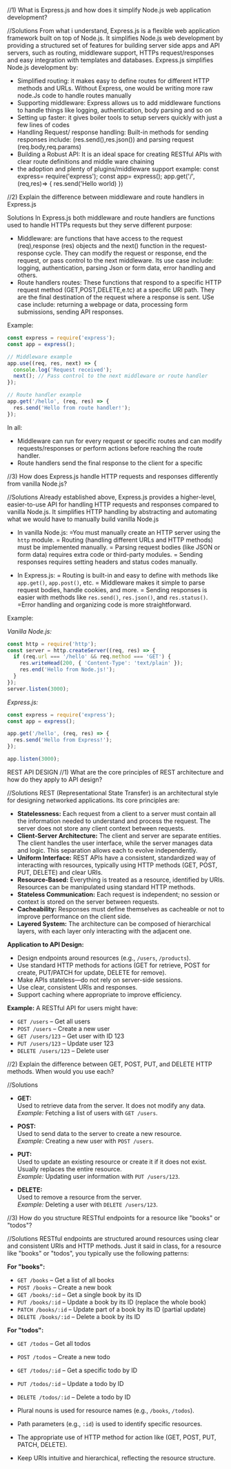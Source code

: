 //1) What is Express.js and how does it simplify Node.js web application development?

//Solutions
From what i understand, Express.js is a flexible web application framework built on top of Node.js. It simplifies Node.js web development by providing a structured set of features for building server side apps and API servers, such as routing, middleware support, HTTPs request/responses and easy integration with templates and databases.
Express.js simplifies Node.js development by: 
- Simplified routing: it makes easy to define routes for different HTTP methods and URLs. Without Express, one would be writing more raw node.Js code to handle routes manually
- Supporting middleware: Express allows us to add middleware functions to handle things like logging, authentication, body parsing and so on
- Setting up faster: it gives boiler tools to setup servers quickly with just a few lines of codes
- Handling Request/ response handling: Built-in methods for sending responses include: (res.send(),res.json()) and parsing request (req.body,req.params)
- Building a Robust API: It is an ideal space for creating RESTful APIs with clear route definitions and middle ware chaining 
- the adoption and plenty of plugins/middleware support 
example: const express= require('express');
const app= express();
app.get('/',(req,res)=> {
    res.send('Hello world)
})

//2) Explain the difference between middleware and route handlers in Express.js

Solutions
In Express.js both middleware and route handlers are functions used to handle HTTPs requests but they serve different purpose: 
- Middleware: are functions that have access to the request (req),response (res) objects and the next() function in the request-response cycle. They can modify the request or response, end the request, or pass control to the next middleware. Its use case include:  logging, authentication, parsing Json or form data, error handling and others.
- Route handlers routes: These functions that respond to a specific HTTP request method (GET,POST,DELETE,e.tc) at a specific URl path. They are the final destination of the request where a response is sent. USe case include: returning a webpage or data, processing form submissions, sending API responses.

Example:
```js
const express = require('express');
const app = express();

// Middleware example
app.use((req, res, next) => {
  console.log('Request received');
  next(); // Pass control to the next middleware or route handler
});

// Route handler example
app.get('/hello', (req, res) => {
  res.send('Hello from route handler!');
});
```
In all:  
- Middleware can run for every request or specific routes and can modify requests/responses or perform actions before reaching the route handler.  
- Route handlers send the final response to the client for a specific


//3) How does Express.js handle HTTP requests and responses differently from vanilla Node.js?

//Solutions
Already established above, Express.js provides a higher-level, easier-to-use API for handling HTTP requests and responses compared to vanilla Node.js. It simplifies HTTP handling by abstracting and automating what we would have to manually build vanilla Node.js

- In vanilla Node.js:
=You must manually create an HTTP server using the `http` module.
= Routing (handling different URLs and HTTP methods) must be implemented manually.
= Parsing request bodies (like JSON or form data) requires extra code or third-party modules.
= Sending responses requires setting headers and status codes manually.

- In Express.js:
= Routing is built-in and easy to define with methods like `app.get()`, `app.post()`, etc.
= Middleware makes it simple to parse request bodies, handle cookies, and more.
= Sending responses is easier with methods like `res.send()`, `res.json()`, and `res.status()`.
=Error handling and organizing code is more straightforward.

Example:

*Vanilla Node.js:*
```js
const http = require('http');
const server = http.createServer((req, res) => {
  if (req.url === '/hello' && req.method === 'GET') {
    res.writeHead(200, { 'Content-Type': 'text/plain' });
    res.end('Hello from Node.js!');
  }
});
server.listen(3000);
```

*Express.js:*
```js
const express = require('express');
const app = express();

app.get('/hello', (req, res) => {
  res.send('Hello from Express!');
});

app.listen(3000);
```



REST API DESIGN
//1) What are the core principles of REST architecture and how do they apply to API design?

//Solutions
REST (Representational State Transfer) is an architectural style for designing networked applications. Its core principles are:

- **Statelessness:** Each request from a client to a server must contain all the information needed to understand and process the request. The server does not store any client context between requests.
- **Client-Server Architecture:** The client and server are separate entities. The client handles the user interface, while the server manages data and logic. This separation allows each to evolve independently.
- **Uniform Interface:** REST APIs have a consistent, standardized way of interacting with resources, typically using HTTP methods (GET, POST, PUT, DELETE) and clear URIs.
- **Resource-Based:** Everything is treated as a resource, identified by URIs. Resources can be manipulated using standard HTTP methods.
- **Stateless Communication:** Each request is independent; no session or context is stored on the server between requests.
- **Cacheability:** Responses must define themselves as cacheable or not to improve performance on the client side.
- **Layered System:** The architecture can be composed of hierarchical layers, with each layer only interacting with the adjacent one.

**Application to API Design:**
- Design endpoints around resources (e.g., `/users`, `/products`).
- Use standard HTTP methods for actions (GET for retrieve, POST for create, PUT/PATCH for update, DELETE for remove).
- Make APIs stateless—do not rely on server-side sessions.
- Use clear, consistent URIs and responses.
- Support caching where appropriate to improve efficiency.

**Example:**
A RESTful API for users might have:
- `GET /users` – Get all users
- `POST /users` – Create a new user
- `GET /users/123` – Get user with ID 123
- `PUT /users/123` – Update user 123
- `DELETE /users/123` – Delete user

//2) Explain the difference between GET, POST, PUT, and DELETE HTTP methods. When would you use each?

//Solutions
- **GET:**  
  Used to retrieve data from the server. It does not modify any data.  
  *Example:* Fetching a list of users with `GET /users`.

- **POST:**  
  Used to send data to the server to create a new resource.  
  *Example:* Creating a new user with `POST /users`.

- **PUT:**  
  Used to update an existing resource or create it if it does not exist. Usually replaces the entire resource.  
  *Example:* Updating user information with `PUT /users/123`.

- **DELETE:**  
  Used to remove a resource from the server.  
  *Example:* Deleting a user with `DELETE /users/123`.

//3) How do you structure RESTful endpoints for a resource like "books" or "todos"?

//Solutions
RESTful endpoints are structured around resources using clear and consistent URIs and HTTP methods. Just it said in class, for a resource like "books" or "todos", you typically use the following patterns:

**For "books":**
- `GET /books` – Get a list of all books
- `POST /books` – Create a new book
- `GET /books/:id` – Get a single book by its ID
- `PUT /books/:id` – Update a book by its ID (replace the whole book)
- `PATCH /books/:id` – Update part of a book by its ID (partial update)
- `DELETE /books/:id` – Delete a book by its ID

**For "todos":**
- `GET /todos` – Get all todos
- `POST /todos` – Create a new todo
- `GET /todos/:id` – Get a specific todo by ID
- `PUT /todos/:id` – Update a todo by ID
- `DELETE /todos/:id` – Delete a todo by ID

- Plural nouns is used for resource names (e.g., `/books`, `/todos`).
- Path parameters (e.g., `:id`) is used to identify specific resources.
- The appropriate use of HTTP method for action like (GET, POST, PUT, PATCH, DELETE).
- Keep URIs intuitive and hierarchical, reflecting the resource structure.